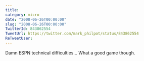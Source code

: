 ```yaml
---
title: 
category: micro
date: "2008-06-26T00:00:00"
slug: "2008-06-26T00:00:00"
TwitterId: 843862554
TweetUrl: https://twitter.com/mark_philpot/status/843862554
ReTweetUser: 
---
```


Damn ESPN technical difficulties...  What a good game though.